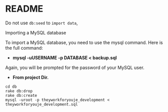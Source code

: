 # README

Do not use `db:seed` to `import data`,

Importing a MySQL database

To import a MySQL database, you need to use the mysql command. Here is the full command:

* <b>mysql -uUSERNAME -p DATABASE < backup.sql</b>


Again, you will be prompted for the password of your MySQL user.


* <b>From project Dir.</b>

```
cd db
rake db:drop
rake db:create
mysql -uroot -p theyworkforyouje_development < theyworkforyouje_development.sql
```